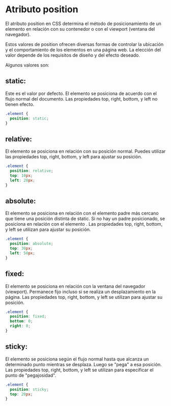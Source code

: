 # Atributo position

El atributo position en CSS determina el método de posicionamiento de un elemento en relación con su contenedor o con el viewport (ventana del navegador). 

Estos valores de position ofrecen diversas formas de controlar la ubicación y el comportamiento de los elementos en una página web. La elección del valor depende de los requisitos de diseño y del efecto deseado.

Algunos valores son:

## static:
Este es el valor por defecto.
El elemento se posiciona de acuerdo con el flujo normal del documento.
Las propiedades top, right, bottom, y left no tienen efecto.
```CSS
.element {
  position: static;
}
```

## relative:
El elemento se posiciona en relación con su posición normal.
Puedes utilizar las propiedades top, right, bottom, y left para ajustar su posición.
```CSS
.element {
  position: relative;
  top: 10px;
  left: 20px;
}
```

## absolute:
El elemento se posiciona en relación con el elemento padre más cercano que tiene una posición distinta de static.
Si no hay un padre posicionado, se posiciona en relación con el elemento <html>.
Las propiedades top, right, bottom, y left se utilizan para ajustar su posición.
```CSS
.element {
  position: absolute;
  top: 30px;
  left: 50px;
}
```

## fixed:
El elemento se posiciona en relación con la ventana del navegador (viewport).
Permanece fijo incluso si se realiza un desplazamiento en la página.
Las propiedades top, right, bottom, y left se utilizan para ajustar su posición.
```CSS
.element {
  position: fixed;
  bottom: 0;
  right: 0;
}
```

## sticky:
El elemento se posiciona según el flujo normal hasta que alcanza un determinado punto mientras se desplaza.
Luego se "pega" a esa posición.
Las propiedades top, right, bottom, y left se utilizan para especificar el punto de "pegajosidad".
```CSS
.element {
  position: sticky;
  top: 20px;
}
```